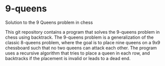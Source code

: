 # 9-queens
Solution to the 9 Queens problem in chess

This git repository contains a program that solves the 9-queens problem in chess using backtrack. The 9-queens problem is a generalization of the classic 8-queens problem, where the goal is to place nine queens on a 9x9 chessboard such that no two queens can attack each other. The program uses a recursive algorithm that tries to place a queen in each row, and backtracks if the placement is invalid or leads to a dead end.
